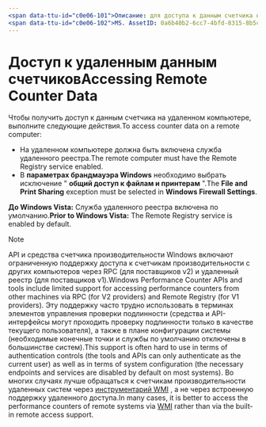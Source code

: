 ```yaml
---
<span data-ttu-id="c0e06-101">Описание: для доступа к данным счетчика на удаленном компьютере: на удаленном компьютере должна быть включена служба удаленного реестра. В параметрах брандмауэра Windows необходимо выбрать исключение "общий доступ к файлам и принтерам". до Windows Vista служба удаленного реестра включена по умолчанию.</span><span class="sxs-lookup"><span data-stu-id="c0e06-101">description: To access counter data on a remote computer:The remote computer must have the Remote Registry service enabled.The File and Print Sharing exception must be selected in Windows Firewall Settings.Prior to Windows Vista:  The Remote Registry service is enabled by default.</span></span>
<span data-ttu-id="c0e06-102">MS. AssetID: 0a6b40b2-6cc7-4bfd-8315-8b5c12954df8 Title: доступ к данным удаленного счетчика MS. Topic: статья MS. Date: 08/17/2020</span><span class="sxs-lookup"><span data-stu-id="c0e06-102">ms.assetid: 0a6b40b2-6cc7-4bfd-8315-8b5c12954df8 title: Accessing Remote Counter Data ms.topic: article ms.date: 08/17/2020</span></span>
---
```


# <a name="accessing-remote-counter-data"></a><span data-ttu-id="c0e06-103">Доступ к удаленным данным счетчиков</span><span class="sxs-lookup"><span data-stu-id="c0e06-103">Accessing Remote Counter Data</span></span>

<span data-ttu-id="c0e06-104">Чтобы получить доступ к данным счетчика на удаленном компьютере, выполните следующие действия.</span><span class="sxs-lookup"><span data-stu-id="c0e06-104">To access counter data on a remote computer:</span></span>

- <span data-ttu-id="c0e06-105">На удаленном компьютере должна быть включена служба удаленного реестра.</span><span class="sxs-lookup"><span data-stu-id="c0e06-105">The remote computer must have the Remote Registry service enabled.</span></span>
- <span data-ttu-id="c0e06-106">В **параметрах брандмауэра Windows** необходимо выбрать исключение " **общий доступ к файлам и принтерам** ".</span><span class="sxs-lookup"><span data-stu-id="c0e06-106">The **File and Print Sharing** exception must be selected in **Windows Firewall Settings**.</span></span>

<span data-ttu-id="c0e06-107">**До Windows Vista:** Служба удаленного реестра включена по умолчанию.</span><span class="sxs-lookup"><span data-stu-id="c0e06-107">**Prior to Windows Vista:** The Remote Registry service is enabled by default.</span></span>

> [!NOTE]
> <span data-ttu-id="c0e06-108">API и средства счетчика производительности Windows включают ограниченную поддержку доступа к счетчикам производительности с других компьютеров через RPC (для поставщиков v2) и удаленный реестр (для поставщиков v1).</span><span class="sxs-lookup"><span data-stu-id="c0e06-108">Windows Performance Counter APIs and tools include limited support for accessing performance counters from other machines via RPC (for V2 providers) and Remote Registry (for V1 providers).</span></span> <span data-ttu-id="c0e06-109">Эту поддержку часто трудно использовать в терминах элементов управления проверки подлинности (средства и API-интерфейсы могут проходить проверку подлинности только в качестве текущего пользователя), а также в плане конфигурации системы (необходимые конечные точки и службы по умолчанию отключены в большинстве систем).</span><span class="sxs-lookup"><span data-stu-id="c0e06-109">This support is often hard to use in terms of authentication controls (the tools and APIs can only authenticate as the current user) as well as in terms of system configuration (the necessary endpoints and services are disabled by default on most systems).</span></span> <span data-ttu-id="c0e06-110">Во многих случаях лучше обращаться к счетчикам производительности удаленных систем через [инструментарий WMI](/windows/desktop/WmiSdk/monitoring-performance-data) , а не через встроенную поддержку удаленного доступа.</span><span class="sxs-lookup"><span data-stu-id="c0e06-110">In many cases, it is better to access the performance counters of remote systems via [WMI](/windows/desktop/WmiSdk/monitoring-performance-data) rather than via the built-in remote access support.</span></span>
